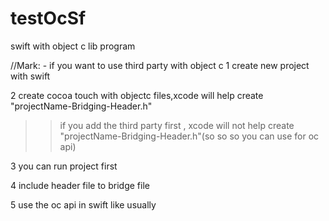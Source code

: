 # testOcSf
swift with object c lib program

//Mark: - if you want to use third party with object c 
1 create new project with swift

2 create cocoa touch with objectc files,xcode will help create "projectName-Bridging-Header.h"
>> if you add the third party first ,
xcode will not help create "projectName-Bridging-Header.h"(so so so you can use for oc api)

3 you can run project first 

4 include header file to bridge file 

5 use the oc api in swift like usually
